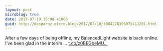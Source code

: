 ```yaml
---
layout: post
microblog: true
date: 2017-07-10 15:08 +1000
guid: http://desparoz.micro.blog/2017/07/10/t884278196975411201.html
---
```

After a few days of being offline, my BalancedLight website is back online. 
 I’ve been glad in the interim ... [t.co/z0BEGbeMU...](https://t.co/z0BEGbeMUp)
